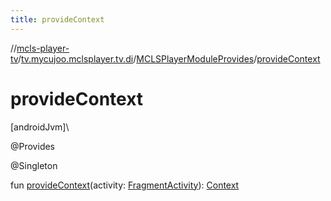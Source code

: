```yaml
---
title: provideContext
---
```

//[mcls-player-tv](../../../index.html)/[tv.mycujoo.mclsplayer.tv.di](../index.html)/[MCLSPlayerModuleProvides](index.html)/[provideContext](provide-context.html)



# provideContext



[androidJvm]\




@Provides



@Singleton



fun [provideContext](provide-context.html)(activity: [FragmentActivity](https://developer.android.com/reference/kotlin/androidx/fragment/app/FragmentActivity.html)): [Context](https://developer.android.com/reference/kotlin/android/content/Context.html)




